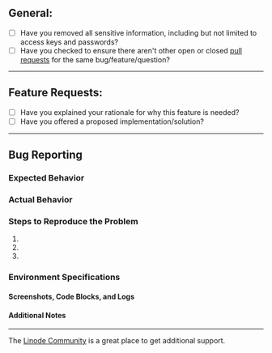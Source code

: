 ## General:

* [ ] Have you removed all sensitive information, including but not limited to access keys and passwords?
* [ ] Have you checked to ensure there aren't other open or closed [pull requests](../pulls) for the same bug/feature/question?

----

## Feature Requests:
* [ ] Have you explained your rationale for why this feature is needed? 
* [ ] Have you offered a proposed implementation/solution? 

----

## Bug Reporting

### Expected Behavior

### Actual Behavior

### Steps to Reproduce the Problem

  1.
  1.
  1.

### Environment Specifications

#### Screenshots, Code Blocks, and Logs

#### Additional Notes

----

The [Linode Community](https://www.linode.com/community/questions/) is a great place to get additional support.
